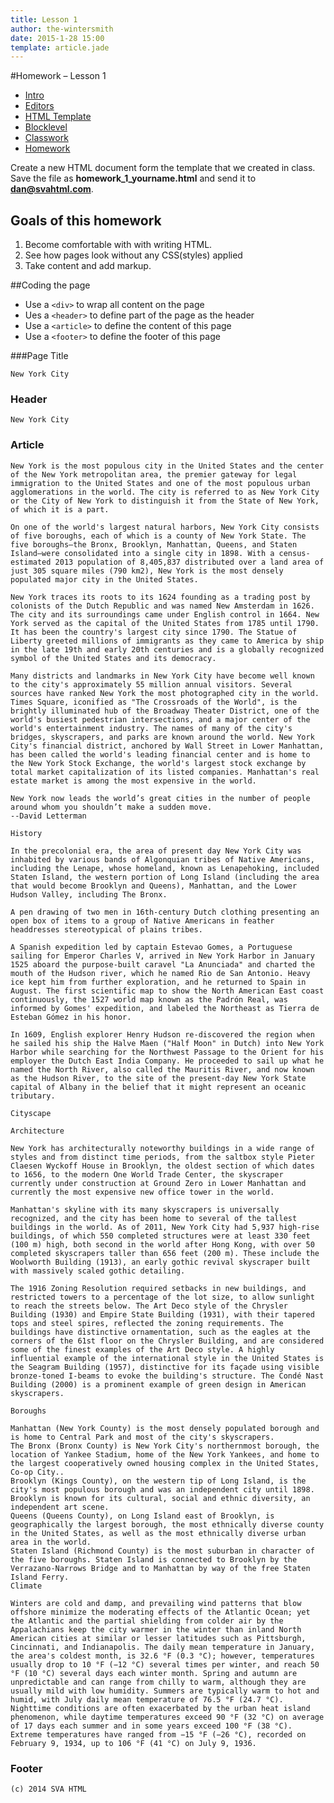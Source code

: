 ```yaml
---
title: Lesson 1
author: the-wintersmith
date: 2015-1-28 15:00
template: article.jade
---
```


#Homework – Lesson 1

* [Intro]()
* [Editors](editors.html)
* [HTML Template](template.html)
* [Blocklevel](blocklevel.html)
* [Classwork](classwork.html)
* [Homework](homework.html)

Create a new HTML document form the template that we created in class. Save the file as **homework_1_yourname.html** and send it to **dan@svahtml.com**.

## Goals of this homework

1. Become comfortable with with writing HTML.
2. See how pages look without any CSS(styles) applied
3. Take content and add markup.

##Coding the page

* Use a `<div>` to wrap all content on the page
* Ues a `<header>` to define part of the page as the header
* Use a `<article>` to define the content of this page
* Use a `<footer>` to define the footer of this page

###Page Title

	New York City

### Header

	New York City

### Article

	New York is the most populous city in the United States and the center of the New York metropolitan area, the premier gateway for legal immigration to the United States and one of the most populous urban agglomerations in the world. The city is referred to as New York City or the City of New York to distinguish it from the State of New York, of which it is a part.

    On one of the world's largest natural harbors, New York City consists of five boroughs, each of which is a county of New York State. The five boroughs—the Bronx, Brooklyn, Manhattan, Queens, and Staten Island—were consolidated into a single city in 1898. With a census-estimated 2013 population of 8,405,837 distributed over a land area of just 305 square miles (790 km2), New York is the most densely populated major city in the United States.

    New York traces its roots to its 1624 founding as a trading post by colonists of the Dutch Republic and was named New Amsterdam in 1626. The city and its surroundings came under English control in 1664. New York served as the capital of the United States from 1785 until 1790. It has been the country's largest city since 1790. The Statue of Liberty greeted millions of immigrants as they came to America by ship in the late 19th and early 20th centuries and is a globally recognized symbol of the United States and its democracy.

    Many districts and landmarks in New York City have become well known to the city's approximately 55 million annual visitors. Several sources have ranked New York the most photographed city in the world. Times Square, iconified as "The Crossroads of the World", is the brightly illuminated hub of the Broadway Theater District, one of the world's busiest pedestrian intersections, and a major center of the world's entertainment industry. The names of many of the city's bridges, skyscrapers, and parks are known around the world. New York City's financial district, anchored by Wall Street in Lower Manhattan, has been called the world's leading financial center and is home to the New York Stock Exchange, the world's largest stock exchange by total market capitalization of its listed companies. Manhattan's real estate market is among the most expensive in the world.

    New York now leads the world’s great cities in the number of people around whom you shouldn’t make a sudden move.
    --David Letterman

    History

    In the precolonial era, the area of present day New York City was inhabited by various bands of Algonquian tribes of Native Americans, including the Lenape, whose homeland, known as Lenapehoking, included Staten Island, the western portion of Long Island (including the area that would become Brooklyn and Queens), Manhattan, and the Lower Hudson Valley, including The Bronx.

    A pen drawing of two men in 16th-century Dutch clothing presenting an open box of items to a group of Native Americans in feather headdresses stereotypical of plains tribes.

    A Spanish expedition led by captain Estevao Gomes, a Portuguese sailing for Emperor Charles V, arrived in New York Harbor in January 1525 aboard the purpose-built caravel "La Anunciada" and charted the mouth of the Hudson river, which he named Rio de San Antonio. Heavy ice kept him from further exploration, and he returned to Spain in August. The first scientific map to show the North American East coast continuously, the 1527 world map known as the Padrón Real, was informed by Gomes' expedition, and labeled the Northeast as Tierra de Esteban Gómez in his honor.

    In 1609, English explorer Henry Hudson re-discovered the region when he sailed his ship the Halve Maen ("Half Moon" in Dutch) into New York Harbor while searching for the Northwest Passage to the Orient for his employer the Dutch East India Company. He proceeded to sail up what he named the North River, also called the Mauritis River, and now known as the Hudson River, to the site of the present-day New York State capital of Albany in the belief that it might represent an oceanic tributary.

    Cityscape

    Architecture

    New York has architecturally noteworthy buildings in a wide range of styles and from distinct time periods, from the saltbox style Pieter Claesen Wyckoff House in Brooklyn, the oldest section of which dates to 1656, to the modern One World Trade Center, the skyscraper currently under construction at Ground Zero in Lower Manhattan and currently the most expensive new office tower in the world.

    Manhattan's skyline with its many skyscrapers is universally recognized, and the city has been home to several of the tallest buildings in the world. As of 2011, New York City had 5,937 high-rise buildings, of which 550 completed structures were at least 330 feet (100 m) high, both second in the world after Hong Kong, with over 50 completed skyscrapers taller than 656 feet (200 m). These include the Woolworth Building (1913), an early gothic revival skyscraper built with massively scaled gothic detailing.

    The 1916 Zoning Resolution required setbacks in new buildings, and restricted towers to a percentage of the lot size, to allow sunlight to reach the streets below. The Art Deco style of the Chrysler Building (1930) and Empire State Building (1931), with their tapered tops and steel spires, reflected the zoning requirements. The buildings have distinctive ornamentation, such as the eagles at the corners of the 61st floor on the Chrysler Building, and are considered some of the finest examples of the Art Deco style. A highly influential example of the international style in the United States is the Seagram Building (1957), distinctive for its façade using visible bronze-toned I-beams to evoke the building's structure. The Condé Nast Building (2000) is a prominent example of green design in American skyscrapers.

    Boroughs

    Manhattan (New York County) is the most densely populated borough and is home to Central Park and most of the city's skyscrapers.
    The Bronx (Bronx County) is New York City's northernmost borough, the location of Yankee Stadium, home of the New York Yankees, and home to the largest cooperatively owned housing complex in the United States, Co-op City..
    Brooklyn (Kings County), on the western tip of Long Island, is the city's most populous borough and was an independent city until 1898. Brooklyn is known for its cultural, social and ethnic diversity, an independent art scene.
    Queens (Queens County), on Long Island east of Brooklyn, is geographically the largest borough, the most ethnically diverse county in the United States, as well as the most ethnically diverse urban area in the world.
    Staten Island (Richmond County) is the most suburban in character of the five boroughs. Staten Island is connected to Brooklyn by the Verrazano-Narrows Bridge and to Manhattan by way of the free Staten Island Ferry.
    Climate

    Winters are cold and damp, and prevailing wind patterns that blow offshore minimize the moderating effects of the Atlantic Ocean; yet the Atlantic and the partial shielding from colder air by the Appalachians keep the city warmer in the winter than inland North American cities at similar or lesser latitudes such as Pittsburgh, Cincinnati, and Indianapolis. The daily mean temperature in January, the area's coldest month, is 32.6 °F (0.3 °C); however, temperatures usually drop to 10 °F (−12 °C) several times per winter, and reach 50 °F (10 °C) several days each winter month. Spring and autumn are unpredictable and can range from chilly to warm, although they are usually mild with low humidity. Summers are typically warm to hot and humid, with July daily mean temperature of 76.5 °F (24.7 °C). Nighttime conditions are often exacerbated by the urban heat island phenomenon, while daytime temperatures exceed 90 °F (32 °C) on average of 17 days each summer and in some years exceed 100 °F (38 °C). Extreme temperatures have ranged from −15 °F (−26 °C), recorded on February 9, 1934, up to 106 °F (41 °C) on July 9, 1936.

### Footer

	(c) 2014 SVA HTML




<div class="homework-view" data-lesson="lesson1"></div>




